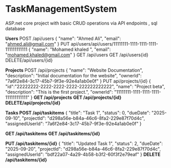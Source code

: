 # TaskManagementSystem
ASP.net core project with basic CRUD operations via API endpoints , sql database

**Users**
POST /api/users
{
 "name": "Ahmed Ali",
 "email": "ahmed.ali@gmail.com"
}
PUT api/users/api/users/11111111-1111-1111-1111-111111111111
{
  "name": "Mohamed khaled ",
  "email": "mohamed.khaled@gmail.com"
}
GET /api/users
GET /api/users{id}
DELETE/api/users/{id}

**Projects**
POST /api/projects
{
 "name": "Website Documentation",
 "description": "Initial documentation for the website",
 "ownerId": "7a6f2e84-3c17-45b7-9f3e-92e4a1ab0e0f"
}
PUT  api/projects/{id}
{
"id":"22222222-2222-2222-2222-222222222222",
  "name": "Project beta",
  "description": "This is the first project.",
  "ownerId": "11111111-1111-1111-1111-111111111111"
}
**GET /api/projects**
**GET /api/projects/{id}**
**DELETE/api/projects/{id}**

**Tasks
POST /api/taskitems**
{
 "title": "Task 1",
 "status": 0,
 "dueDate": "2025-09-10",
 "projectId": "d298a56e-b84a-46c6-8fa2-229e87f70d4c",
 "assignedUserId": "7a6f2e84-3c17-45b7-9f3e-92e4a1ab0e0f"
}

**GET /api/taskitems**
**GET /api/taskitems/{id}**

**PUT /api/taskitems/{id}**
{
 "title": "Updated Task 1",
 "status": 2,
 "dueDate": "2025-09-20",
 "projectId": "d298a56e-b84a-46c6-8fa2-229e87f70d4c",
 "assignedUserId": "bdf22a07-4a29-4b58-b3f2-60f3f2e79eaf"
}
**DELETE /api/taskitems/{id}**
